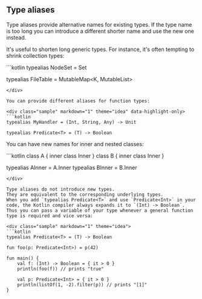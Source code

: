 ## Type aliases

Type aliases provide alternative names for existing types.
If the type name is too long you can introduce a different shorter name and use the new one instead.
 
It's useful to shorten long generic types.
For instance, it's often tempting to shrink collection types:

<div class="sample" markdown="1" theme="idea" data-highlight-only>
```kotlin
typealias NodeSet = Set<Network.Node>

typealias FileTable<K> = MutableMap<K, MutableList<File>>
```
</div>

You can provide different aliases for function types:

<div class="sample" markdown="1" theme="idea" data-highlight-only>
```kotlin
typealias MyHandler = (Int, String, Any) -> Unit

typealias Predicate<T> = (T) -> Boolean
```
</div>

You can have new names for inner and nested classes:

<div class="sample" markdown="1" theme="idea" data-highlight-only>
```kotlin
class A {
    inner class Inner
}
class B {
    inner class Inner
}

typealias AInner = A.Inner
typealias BInner = B.Inner
```
</div>

Type aliases do not introduce new types. 
They are equivalent to the corresponding underlying types.
When you add `typealias Predicate<T>` and use `Predicate<Int>` in your code, the Kotlin compiler always expands it to `(Int) -> Boolean`. 
Thus you can pass a variable of your type whenever a general function type is required and vice versa:

<div class="sample" markdown="1" theme="idea">
```kotlin
typealias Predicate<T> = (T) -> Boolean

fun foo(p: Predicate<Int>) = p(42)

fun main() {
    val f: (Int) -> Boolean = { it > 0 }
    println(foo(f)) // prints "true"

    val p: Predicate<Int> = { it > 0 }
    println(listOf(1, -2).filter(p)) // prints "[1]"
}
```
</div>
